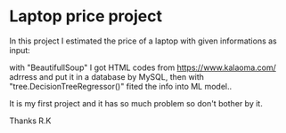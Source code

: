 # Laptop price project

In this project I estimated the price of a laptop with given informations as input:

with "BeautifullSoup" I got HTML codes from https://www.kalaoma.com/ adrress and put it in a database by MySQL,
then with "tree.DecisionTreeRegressor()" fited the info into ML model..

It is my first project and it has so much problem so don't bother by it.

Thanks
R.K
